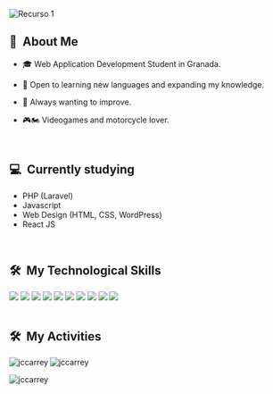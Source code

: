 
![Recurso 1](https://github.com/jccarrey/jccarrey/assets/157764646/dfd2e5d8-772a-4dbc-ad6a-5e67de284393)


<div>

  ## 🌟 &nbsp;About Me

  - 🎓 Web Application Development Student in Granada.
 
  - 🚀 Open to learning new languages and expanding my knowledge.
  
  - 💪 Always wanting to improve.
  
  - 🎮🏍️ Videogames and motorcycle lover.

  <br>
  

</div>

<div>

  ## 💻 &nbsp;Currently studying

  - PHP (Laravel)
  - Javascript
  - Web Design (HTML, CSS, WordPress)
  - React JS

<br>

</div>

<div>

  ## 🛠️ &nbsp;My Technological Skills

   <img src="https://img.shields.io/badge/Bootstrap-563D7C?style=for-the-badge&logo=bootstrap&logoColor=white">
   <img src="https://img.shields.io/badge/html5%20-%23E34F26.svg?&style=for-the-badge&logo=html5&logoColor=white">
   <img src="https://img.shields.io/badge/wordpress%20-%2327799E.svg?&style=for-the-badge&logo=wordpress&logoColor=white">
   <img src="https://img.shields.io/badge/javascript%20-%23323330.svg?&style=for-the-badge&logo=javascript&logoColor=%23F7DF1E">
   <img src="https://img.shields.io/badge/css3%20-%231572B6.svg?&style=for-the-badge&logo=css3&logoColor=white">
   <img src="https://img.shields.io/badge/git%20-%23F05033.svg?&style=for-the-badge&logo=git&logoColor=white"/>
   <img src="http://img.shields.io/badge/-VS%20Code-000000?style=for-the-badge&logo=Visual-studio-code&logoColor=blue">
   <img src="https://img.shields.io/badge/PHP-777BB4?style=for-the-badge&logo=php&logoColor=white">
   <img src="https://img.shields.io/badge/illustrator%20-%23F77B17.svg?&style=for-the-badge&logoColor=white">
   <img src="https://img.shields.io/badge/Java-ED8B00?style=for-the-badge&logo=java&logoColor=white">
   
<br>
<br>

## 🛠️ &nbsp;My Activities

<p><img align="left" src="https://github-readme-stats.vercel.app/api/top-langs?username=jccarrey&show_icons=true&locale=en&layout=compact&theme=tokyonight" alt="jccarrey" /></p>

<p><img align="center" src="https://github-readme-stats.vercel.app/api/top-langs/?username=jccarrey&theme=tokyonight" alt="jccarrey" /></p>

<p><img align="center" src="https://github-readme-streak-stats.herokuapp.com/?user=jccarrey&" alt="jccarrey" /></p>

</div>
